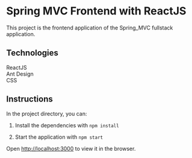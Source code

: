 # Spring MVC Frontend with ReactJS

This project is the frontend application of the Spring_MVC fullstack application.

## Technologies

ReactJS\
Ant Design\
CSS

## Instructions

In the project directory, you can:

  1. Install the dependencies with `npm install`

  2. Start the application with `npm start`

  Open [http://localhost:3000](http://localhost:3000) to view it in the browser.

